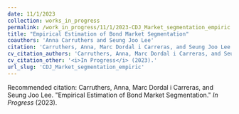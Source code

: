 ```yaml
---
date: 11/1/2023
collection: works_in_progress
permalink: /work_in_progress/11/1/2023-CDJ_Market_segmentation_empiric
title: "Empirical Estimation of Bond Market Segmentation"
coauthors: 'Anna Carruthers and Seung Joo Lee'
citation: 'Carruthers, Anna, Marc Dordal i Carreras, and Seung Joo Lee. &quot;Empirical Estimation of Bond Market Segmentation.&quot;  <i>In Progress</i> (2023).'
cv_citation_authors: 'Carruthers, Anna, Marc Dordal i Carreras, and Seung Joo Lee.'
cv_citation_other: '<i>In Progress</i> (2023).'
url_slug: 'CDJ_Market_segmentation_empiric'
---
```



Recommended citation: Carruthers, Anna, Marc Dordal i Carreras, and Seung Joo Lee. "Empirical Estimation of Bond Market Segmentation."  <i>In Progress</i> (2023).
